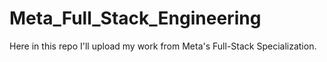 # Meta_Full_Stack_Engineering
Here in this repo I'll upload my work from Meta's Full-Stack Specialization.
